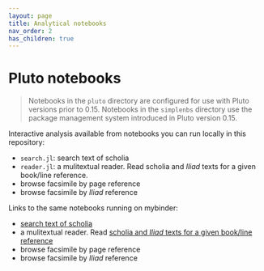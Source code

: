 ```yaml
---
layout: page
title: Analytical notebooks
nav_order: 2
has_children: true
---
```


# Pluto notebooks


> Notebooks in the `pluto` directory are configured for use with Pluto versions prior to 0.15.  Notebooks in the `simplenbs` directory use the package management system introduced in Pluto version 0.15.

Interactive analysis available from notebooks you can run locally in this repository:

- `search.jl`: search text of scholia
- `reader.jl`: a mulitextual reader.  Read scholia and *Iliad* texts for a given book/line reference.
- browse facsimile by page reference
- browse facsimile by *Iliad* reference


Links to the same notebooks running on mybinder:

- [search text of scholia](https://binder.plutojl.org/v0.14.7/open?url=https%253A%252F%252Fraw.githubusercontent.com%252Fhmteditors%252Fcomposite-summer21%252Fmain%252Fpluto%252Fsearch.jl)
-  a mulitextual reader.  Read [scholia and *Iliad* texts for a given book/line reference](https://binder.plutojl.org/v0.14.7/open?url=https%253A%252F%252Fraw.githubusercontent.com%252Fhmteditors%252Fcomposite-summer21%252Fmain%252Fpluto%252Freader.jl)
- browse facsimile by page reference
- browse facsimile by *Iliad* reference

